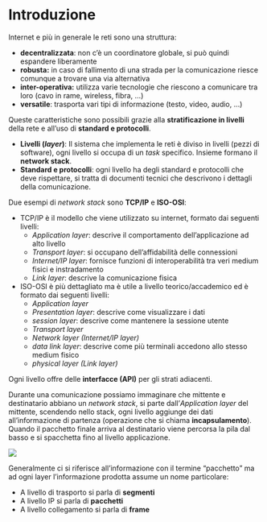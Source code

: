 ﻿# Introduzione

Internet e più in generale le reti sono una struttura:

- **decentralizzata**: non c’è un coordinatore globale, si può quindi espandere liberamente
- **robusta:** in caso di fallimento di una strada per la comunicazione riesce comunque a trovare una via alternativa
- **inter-operativa:** utilizza varie tecnologie che riescono a comunicare tra loro (cavo in rame, wireless, fibra, …)
- **versatile**: trasporta vari tipi di informazione (testo, video, audio, …)

Queste caratteristiche sono possibili grazie alla **stratificazione in livelli** della rete e all’uso di **standard e protocolli**.

- **Livelli (*layer*)**: Il sistema che implementa le reti è diviso in livelli (pezzi di software), ogni livello si occupa di un *task* specifico. Insieme formano il **network stack**.
- **Standard e protocolli**: ogni livello ha degli standard e protocolli che deve rispettare, si tratta di documenti tecnici che descrivono i dettagli della comunicazione.

Due esempi di *network stack* sono **TCP/IP** e **ISO-OSI**:

- TCP/IP è il modello che viene utilizzato su internet, formato dai seguenti livelli:
    - *Application layer*: descrive il comportamento dell’applicazione ad alto livello
    - *Transport layer*: si occupano dell’affidabilità delle connessioni
    - *Internet/IP layer*: fornisce funzioni di interoperabilità tra veri medium fisici e instradamento
    - *Link layer*: descrive la comunicazione fisica
- ISO-OSI è più dettagliato ma è utile a livello teorico/accademico ed è formato dai seguenti livelli:
    - *Application layer*
    - *Presentation layer*: descrive come visualizzare i dati
    - *session layer*: descrive come mantenere la sessione utente
    - *Transport layer*
    - *Network layer (Internet/IP layer)*
    - *data link layer*: descrive come più terminali accedono allo stesso medium fisico
    - *physical layer (Link layer)*

Ogni livello offre delle **interfacce (API)** per gli strati adiacenti.

Durante una comunicazione possiamo immaginare che mittente e destinatario abbiano un *network stack*, si parte dall’*Application layer* del mittente, scendendo nello stack, ogni livello aggiunge dei dati all’informazione di partenza (operazione che si chiama **incapsulamento**). Quando il pacchetto finale arriva al destinatario viene percorsa la pila dal basso e si spacchetta fino al livello applicazione.

![](https://i.ibb.co/hcwb5xk/image.png)

Generalmente ci si riferisce all’informazione con il termine “pacchetto” ma ad ogni layer l’informazione prodotta assume un nome particolare:

- A livello di trasporto si parla di **segmenti**
- A livello IP si parla di **pacchetti**
- A livello collegamento si parla di **frame**
